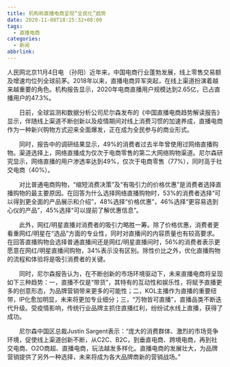 ```yaml
---
title: 机构称直播电商呈现“全民化”趋势
date: 2020-11-08T18:25:32+08:00
tags:
  - 直播电商
categories:
  - 新闻
abbrlink:
---
```


人民网北京11月4日电 （孙阳）近年来，中国电商行业蓬勃发展，线上零售交易额及增速均位列全球前茅。2018年以来，直播电商异军突起，在线上渠道扮演着越来越重要的角色。机构报告显示，2020年电商直播用户规模达到2.65亿，已占直播用户的47.3%。

　　日前，全球监测和数据分析公司尼尔森发布的《中国直播电商趋势解读报告》显示，伴随线上渠道不断创新以及疫情期间对线上消费习惯的加速养成，直播电商作为一种新兴购物方式迎来全面爆发，正在成为全民参与的商业形式。

　　同时，报告中的调研结果显示，49%的消费者过去半年曾使用过网络直播购物。渠道选择上，网络直播成为仅次于电商零售的第二大网络购物渠道。尼尔森研究显示，网络直播的用户渗透率达到49%，仅次于电商零售（77%），同时高于社交电商（40%）。

　　对比普通电商购物，“缩短消费决策”及“有吸引力的价格优惠”是消费者选择直播购物的最主要原因。在回答为什么选择网络直播购物时，53%的消费者选择“可以得到更全面的产品展示和介绍”，48%选择“价格优惠”，46%选择“更容易选到心仪的产品”，45%选择“可以提前了解优惠信息”。

　　此外，网红/明星直播对消费者的吸引力略胜一筹。除了价格优惠，消费者更看重网红/明星在“选品”方面的专业性，同时对直播间的内容质量也有较高要求。在回答直播购物会选择普通直播间还是网红/明星直播间时，56%的消费者表示更愿意在网红/明星直播间购物，34%表示没有区别。除性价比之外，优化直播购物的流程和体验将是吸引消费者的关键。

　　同时，尼尔森报告认为，在不断创新的市场环境驱动下，未来直播电商将呈现如下三种趋势：一，直播不仅是“带货”，其特有的互动性和娱乐性，将赋予直播更多的创意形态，为品牌营销带来更多的可能性；二，KOL主播作为直播的重要纽带，IP化愈加明显，未来将更加专业细分；三，“万物皆可直播”，直播品类不断迭代升级。受疫情影响，传统行业品牌主抓住直播红利，纷纷试水线上直播，获得了成功。

　　尼尔森中国区总裁Justin Sargent表示：“庞大的消费群体、激烈的市场竞争环境，促使线上渠道创新不断，从C2C、B2C，到垂直电商、跨境电商，再到社交电商、O2O商超、直播电商，玩法越发多样化。直播电商的发展壮大，为品牌营销提供了另外一种选择，未来将成为各大品牌商新的营销战场。”